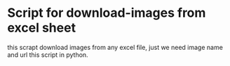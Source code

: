 # Script for download-images from excel sheet
this scrapt download images from any excel file, just we need image name and url
this script in python.
